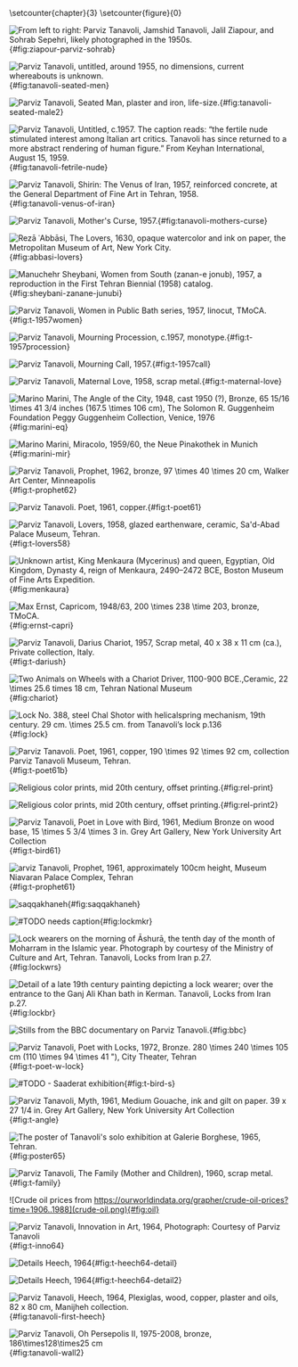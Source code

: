 \setcounter{chapter}{3}
\setcounter{figure}{0}

![From left to right: Parviz Tanavoli, Jamshid Tanavoli, Jalil Ziapour, and Sohrab Sepehri, likely photographed in the 1950s.](ziapour-parviz-sohrab.png){#fig:ziapour-parviz-sohrab}

![Parviz Tanavoli, untitled, around 1955, no dimensions, current whereabouts is unknown.](tanavoli-seated-men.png){#fig:tanavoli-seated-men}

![Parviz Tanavoli, *Seated Man*, plaster and iron, life-size.](tanavoli-seated-man2.png){#fig:tanavoli-seated-male2}

![Parviz Tanavoli, Untitled, c.1957. The caption reads: “the fertile nude stimulated interest among Italian art critics. Tanavoli has since returned to a more abstract rendering of human figure.” From Keyhan International, August 15, 1959.](parviz-fertile-nude.png){#fig:tanavoli-fetrile-nude}

![Parviz Tanavoli, *Shirin: The Venus of Iran*, 1957, reinforced concrete, at the General Department of Fine Art in Tehran, 1958.](tanavoli-venus-of-iran.png){#fig:tanavoli-venus-of-iran}

![Parviz Tanavoli, *Mother's Curse*, 1957.](tanavoli-mother-curse.png){#fig:tanavoli-mothers-curse}

![Rezā ʿAbbāsi, *The Lovers*, 1630, opaque watercolor and ink on paper, the Metropolitan Museum of Art, New York City.](abbasi-lovers.png){#fig:abbasi-lovers}

![Manuchehr Sheybani, *Women from South (zanan-e jonub)*, 1957, a reproduction in the First Tehran Biennial (1958) catalog.](Picture1.png){#fig:sheybani-zanane-junubi}

![Parviz Tanavoli, *Women in Public Bath* series, 1957, linocut, TMoCA.](women.png){#fig:t-1957women}

![Parviz Tanavoli, *Mourning Procession*, c.1957, monotype.](procession.png){#fig:t-1957procession}

![Parviz Tanavoli, *Mourning Call*, 1957.](tanavoli-akhund.png){#fig:t-1957call}

![Parviz Tanavoli, *Maternal Love*, 1958, scrap metal.](tanavoli_ahu.png){#fig:t-maternal-love}

![Marino Marini, The Angle of the City, 1948, cast 1950 (?), Bronze, $65 15/16 \times 41 3/4 inches (167.5 \times 106 cm)$, The Solomon R. Guggenheim Foundation Peggy Guggenheim Collection, Venice, 1976](marini-eq.png){#fig:marini-eq}

![Marino Marini, *Miracolo*, 1959/60, the Neue Pinakothek in Munich](MariniMiracolo.jpg){#fig:marini-mir}

![Parviz Tanavoli, *Prophet*, 1962, bronze, $97 \times 40 \times 20 cm$, Walker Art Center, Minneapolis](prophet.jpg){#fig:t-prophet62}

![Parviz Tanavoli. *Poet*, 1961, copper.](20230714145909.png){#fig:t-poet61}

![Parviz Tanavoli, *Lovers*, 1958, glazed earthenware, ceramic, Sa'd-Abad Palace Museum, Tehran.](20230721130127.png){#fig:t-lovers58}

![Unknown artist, King Menkaura (Mycerinus) and queen, Egyptian, Old Kingdom, Dynasty 4, reign of Menkaura, 2490–2472 BCE, Boston Museum of Fine Arts Expedition.](SC227869_1680_0.jpg){#fig:menkaura}

![Max Ernst, *Capricom*, 1948/63, $200 \times 238 \time 203$, bronze, TMoCA.](66_6ec6a809456009f1a58a430b3682adfd_1540210856-1.jpg){#fig:ernst-capri}

![Parviz Tanavoli, *Darius Chariot*, 1957, Scrap metal, 40 x 38 x 11 cm (ca.), Private collection, Italy.](2-025.jpg){#fig:t-dariush}

![Two Animals on Wheels with a Chariot Driver, 1100-900 BCE.,Ceramic, $22 \times 25.6 times 18 cm$, Tehran National Museum](20230709100640.png){#fig:chariot}

![Lock No. 388, steel Chal Shotor with helicalspring mechanism, 19th century. $29 cm. \times 25.5 cm$. from Tanavoli’s lock p.136](lock.png){#fig:lock}

![Parviz Tanavoli. *Poet*, 1961, copper, $190 \times 92 \times 92 cm$, collection Parviz Tanavoli Museum, Tehran.](20230712195811.png){#fig:t-poet61b}

![Religious color prints, mid 20th century, offset printing.](20230721124432.png){#fig:rel-print}

![Religious color prints, mid 20th century, offset printing.](20230721124656.png){#fig:rel-print2}

![Parviz Tanavoli, *Poet in Love with Bird*, 1961, Medium Bronze on wood base, $15 \times 5 3/4 \times 3 in$. Grey Art Gallery, New York University Art Collection](125_17g1975.42-tanavoli,-parviz.jpg){#fig:t-bird61}

![arviz Tanavoli, Prophet, 1961, approximately 100cm height, Museum Niavaran Palace Complex, Tehran](20230712202448.png){#fig:t-prophet61}

![saqqakhaneh](saqqakhaneh.png){#fig:saqqakhaneh}

![#TODO needs caption](20230416181336.png){#fig:lockmkr}

![Lock wearers on the morning of *Āshurā*, the tenth day of the month of *Moharram* in the Islamic year. Photograph by courtesy of the Ministry of Culture and Art, Tehran. Tanavoli, *Locks from Iran* p.27.](image.jpg){#fig:lockwrs}

![Detail of a late 19th century painting depicting a lock wearer; over the entrance to the Ganj Ali Khan bath in Kerman. Tanavoli, *Locks from Iran* p.27.](a-lock-bearer.png){#fig:lockbr}

![Stills from the BBC documentary on Parviz Tanavoli.](stillsBBC.png){#fig:bbc}

![Parviz Tanavoli, Poet with Locks, 1972, Bronze. $280 \times 240 \times 105 cm (110 \times 94 \times 41 ")$, City Theater, Tehran](20230416203536.png){#fig:t-poet-w-lock}

![#TODO - Saaderat exhibition](20230822143143.png){#fig:t-bird-s}

![Parviz Tanavoli, Myth, 1961, Medium Gouache, ink and gilt on paper. 39 x 27 1/4 in. Grey Art Gallery, New York University Art Collection](20220707010237.png){#fig:t-angle}

![The poster of Tanavoli's solo exhibition at Galerie Borghese, 1965, Tehran.](tanavoli-1965-borghese.jpg){#fig:poster65}

![Parviz Tanavoli, *The Family (Mother and Children)*, 1960, scrap metal.](tanavoli-mother-sons.png){#fig:t-family}

![Crude oil prices from https://ourworldindata.org/grapher/crude-oil-prices?time=1906..1988](crude-oil.png){#fig:oil}

![Parviz Tanavoli, *Innovation in Art*, 1964, Photograph: Courtesy of Parviz Tanavoli](a6209654.jpg){#fig:t-inno64}

![Details *Heech*, 1964](tanavoli-heech-hands.png){#fig:t-heech64-detail}

![Details *Heech*, 1964](tanavoli-heech-neon.png){#fig:t-heech64-detail2}

![Parviz Tanavoli, Heech, 1964, Plexiglas, wood, copper, plaster and oils, 82 x 80 cm, Manijheh collection.](tanavoli-first-heech.png){#fig:tanavoli-first-heech}

![Parviz Tanavoli, *Oh Persepolis II*, 1975-2008, bronze, $186\times128\times25$ cm](tanavoli-wall-p2.png){#fig:tanavoli-wall2}
